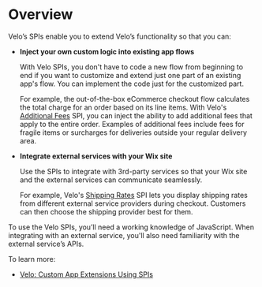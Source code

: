 # Overview

Velo’s SPIs enable you to extend Velo’s functionality so that you can: 

+ **Inject your own custom logic into existing app flows**

   With Velo SPIs, you don't have to code a new flow from beginning to end if you want to customize and extend just one part of an existing app's flow. You can implement the code just for the customized part.
   
   For example, the out-of-the-box eCommerce checkout flow calculates the total charge for an order based on its line items. With Velo's [Additional Fees](https://www.wix.com/velo/reference/spis/ecom-additional-fees) SPI, you can inject the ability to add additional fees that apply to the entire order. Examples of additional fees include fees for fragile items or surcharges for deliveries outside your regular delivery area.

+ **Integrate external services with your Wix site**

  Use the SPIs to integrate with 3rd-party services so that your Wix site and the external services can communicate seamlessly. 
  
  For example, Velo's [Shipping Rates](https://www.wix.com/velo/reference/spis/ecom-shipping-rates) SPI lets you display shipping rates from different external service providers during checkout. Customers can then choose the shipping provider best for them. 

To use the Velo SPIs, you’ll need a working knowledge of JavaScript. When integrating with an external service, you'll also need familiarity with the external service’s APIs.

To learn more: 
+ [Velo: Custom App Extensions Using SPIs](https://support.wix.com/en/article/velo-custom-business-app-extensions-using-spis-beta)